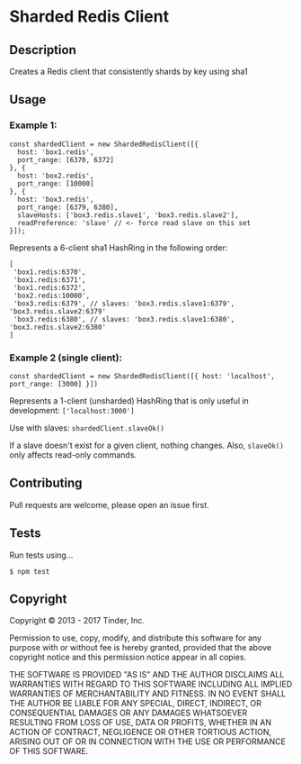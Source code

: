 # Sharded Redis Client

## Description

Creates a Redis client that consistently shards by key using sha1

## Usage

### Example 1:
```
const shardedClient = new ShardedRedisClient([{
  host: 'box1.redis',
  port_range: [6370, 6372]
}, {
  host: 'box2.redis',
  port_range: [10000]
}, {
  host: 'box3.redis',
  port_range: [6379, 6380],
  slaveHosts: ['box3.redis.slave1', 'box3.redis.slave2'],
  readPreference: 'slave' // <- force read slave on this set
}]);
```

Represents a 6-client sha1 HashRing in the following order:
```
[
 'box1.redis:6370',
 'box1.redis:6371',
 'box1.redis:6372',
 'box2.redis:10000',
 'box3.redis:6379', // slaves: 'box3.redis.slave1:6379', 'box3.redis.slave2:6379'
 'box3.redis:6380', // slaves: 'box3.redis.slave1:6380', 'box3.redis.slave2:6380'
]
```

### Example 2 (single client):
```
const shardedClient = new ShardedRedisClient([{ host: 'localhost', port_range: [3000] }])
```

Represents a 1-client (unsharded) HashRing that is only useful in development: `['localhost:3000']`

Use with slaves: `shardedClient.slaveOk()`

If a slave doesn't exist for a given client, nothing changes.
Also, `slaveOk()` only affects read-only commands.

## Contributing

Pull requests are welcome, please open an issue first.

## Tests

Run tests using...

```
$ npm test
```

## Copyright

Copyright © 2013 - 2017 Tinder, Inc.

Permission to use, copy, modify, and distribute this software for any
purpose with or without fee is hereby granted, provided that the above
copyright notice and this permission notice appear in all copies.

THE SOFTWARE IS PROVIDED "AS IS" AND THE AUTHOR DISCLAIMS ALL WARRANTIES
WITH REGARD TO THIS SOFTWARE INCLUDING ALL IMPLIED WARRANTIES OF
MERCHANTABILITY AND FITNESS. IN NO EVENT SHALL THE AUTHOR BE LIABLE FOR
ANY SPECIAL, DIRECT, INDIRECT, OR CONSEQUENTIAL DAMAGES OR ANY DAMAGES
WHATSOEVER RESULTING FROM LOSS OF USE, DATA OR PROFITS, WHETHER IN AN
ACTION OF CONTRACT, NEGLIGENCE OR OTHER TORTIOUS ACTION, ARISING OUT OF
OR IN CONNECTION WITH THE USE OR PERFORMANCE OF THIS SOFTWARE.
